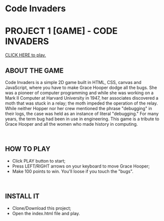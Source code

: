 # Code Invaders

<h1>PROJECT 1 [GAME] - CODE INVADERS</h1>

<a href="https://github.com/AmarilisSelene/CodeInvaders" target="_blank">CLICK HERE to play.</a>
<br>
<h2>ABOUT THE GAME</h2>
<p>Code Invaders is a simple 2D game built in HTML, CSS, canvas and JavaScript, where you have to make Grace Hooper dodge all the bugs.
She was a pioneer of computer programming and while she was working on a Mark II Computer at Harvard University in 1947, her associates  discovered a moth that was stuck in a relay; 
the moth impeded the operation of the relay. While neither Hopper nor her crew mentioned the phrase "debugging" in their logs, the case was held as an instance of literal "debugging." 
For many years, the term bug had been in use in engineering. 
 This game is a tribute to Grace Hooper and all the women who made history in computing.
</p>
<br>
<h2>HOW TO PLAY</h2>
<ul>
<li>Click PLAY button to start;</li>
<li>Press LEFT/RIGHT arrows on your keyboard to move Grace Hooper;</li>
<li>Make 100 points to win. You'll loose if you touch the "bugs".</li>
</ul>
<br>
<h2>INSTALL IT</h2>
<ul>
<li>Clone/Download this project;</li>
<li>Open the index.html file and play.</li>
</ul>
